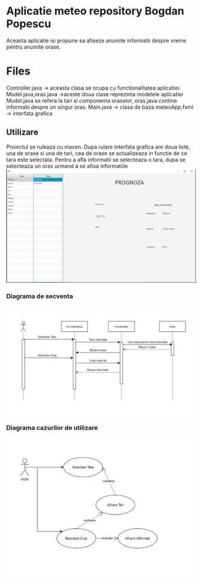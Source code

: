 # Aplicatie meteo repository Bogdan Popescu

Aceasta aplicatie isi propune sa afiseze anumite informatii despre vreme pentru anumite orase.


# Files
Controller.java -> aceasta clasa se ocupa cu functionalitatea aplicatiei.
Model.java,oras.java ->aceste doua clase reprezinta modelele aplicatiei Model.java se refera la tari si componenta oraselor, oras.java contine informatii despre un singur oras.
Main.java -> clasa de baza 
meteoApp.fxml -> interfata grafica


## Utilizare

Proiectul se ruleaza cu maven. Dupa rulare interfata grafica are doua liste, una de orase si una de tari, cea de orase se actualizeaza in functie de ce tara este selectata. Pentru a afla informatii se selecteaza o tara, dupa se selecteaza un oras urmand a se afisa informatiile
![alt text](https://github.com/pope-bogdan/aplicatieMeteo/blob/master/src/Capture.JPG?raw=true "Logo Title Text 1")

### Diagrama de secventa
![alt text](https://raw.githubusercontent.com/pope-bogdan/aplicatieMeteo/master/src/sequence%20diagram.JPG?token=ARQPOWLJ4VMLOKEJ2SWHBP277XSDM "Diagram de secventa")

### Diagrama cazurilor de utilizare
![alt text](https://raw.githubusercontent.com/pope-bogdan/aplicatieMeteo/master/src/use%20case%20diagram.JPG?token=ARQPOWLWVBYKKNIGMKLF4FC77XSI4 "Diagrama cazurilor de utilizare")